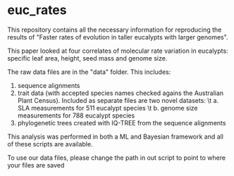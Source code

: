# euc_rates

This repository contains all the necessary information for reproducing the results of "Faster rates of evolution in taller eucalypts with larger genomes". 

This paper looked at four correlates of molecular rate variation in eucalypts: specific leaf area, height, seed mass and genome size.

The raw data files are in the "data" folder. This includes:

1. sequence alignments
2. trait data (with accepted species names checked agains the Australian Plant Census). Included as separate files are two novel datasets:
\t a. SLA measurements for 511 eucalypt species
\t b. genome size measurements for 788 eucalypt species
3. phylogenetic trees created with IQ-TREE from the sequence alignments

This analysis was performed in both a ML and Bayesian framework and all of these scripts are available.

To use our data files, please change the path in out script to point to where your files are saved
